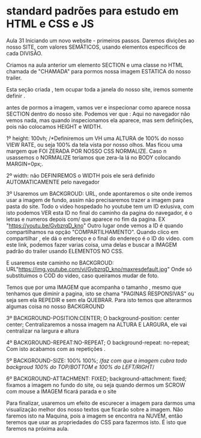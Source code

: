 # standard padrões para estudo em HTML e CSS e JS

Aula 31 Iniciando um novo website - primeiros passos. Daremos divições ao nosso SITE, com valores SEMÂTICOS, usando elementos especificos de cada DIVISÃO.

Criamos na aula anterior um elemento SECTION e  uma classe no HTML chamada de "CHAMADA" para pormos nossa imagem ESTATICA do nosso trailer.

Esta seção criada , tem ocupar toda a janela do nosso site, iremos somente definir .

antes de pormos a imagem, vamos ver e inspecionar como aparece nossa SECTION dentro do nosso site. Podemos ver que : Aqui  no navegador não vemos nada, mas quando inspecionamos ela aparece, mas sem definições, pois não colocamos HEIGHT e WIDTH.

 1º height: 100vh; /*Definiremos um VH uma ALTURA de 100% do nosso VIEW RATE, ou seja 100% da tela vista por nosso olhos. Mas ficou uma margem que FOI ZERADA POR NOSSO CSS NORMALIZE. Caso n usassemos o NORMALIZE teriamos que zera-la lá no BODY colocando MARGIN=0px;. 

 2º width:  não  DEFINIREMOS  o WIDTH pois ele será definido AUTOMATICAMENTE pelo navegador 

 3º Usaremos um BACKGROUD: URL, onde apontaremos o site onde iremos usar a imagem de fundo, assim não precisaremos trazer a imagem para pasta do site.
 Todo o video hospedado ho youtube tem um ID exlusiva, com isto podemos VER esta ID no final do caminho da pagina do navegador, é o letras e numeros depois com/ que aparece no fim da pagina.
    EX "https://youtu.be/GvbzrqD_kno"
 Outro lugar onde vemos a ID é quando compartilhamos na opção "COMPARTILHAMENTO".
 Quando clico em compartilhar , ele dá o endereço e o final do endereço é o ID do video.
 com este link, podemos fazer varias coisa, uma delas e buscar a IMAGEM padrão do trailer usando ELEMENTOS NO CSS.

 E usaremos este caminho no BACKGROUD: URL"https://img.youtube.com/vi/GvbzrqD_kno/maxresdefault.jpg" Onde só substituimos o COD do video,  caso  queiramos mudar de foto.

 Temos que por uma IMAGEM que acompanha o tamanho , mesmo que tenhamos que diminir a pagina, isto se chama "PAGINAS RESPONSIVAS" ou seja sem ela REPEDIR e sem ela QUEBRAR.
Para isto temos que alterarmos algumas coisa no nosso BACKGROUND

3º BACKGROUND-POSITION:CENTER; O background-position: center center; Centralizaremos a nossa imagem na ALTURA E LARGURA, ele vai centralizar na largura e altura 

4º BACKGROUND-REPEAT:NO-REPEAT; O  background-repeat: no-repeat; Com isto acabamos com as repetições .

5º BACKGROUND-SIZE: 100% 100%;  /*faz com que a imagem cubra todo backgroud 100% do TOP/BOTTOM e  100%  do LEFT/RIGHT*/

6º BACKGROUND-ATTACHMENT: FIXED;  background-attachment: fixed;  fixamos a imagem no fundo do site, ou seja quando dermos um SCROW com mouse a IMAGEM ficará parada e o site 


Para finalizar, usaremos um efeito de escurecer a imagem para darmos uma visualização melhor dos nosso textos que ficarão sobre a imagem. Não faremos isto na Maquina, pois a imagem se encontra na NUVEM, então teremos que usar as propriedades do CSS para fazermos isto. É isto que faremos na próxima aula.








            

